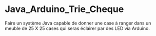 # Java_Arduino_Trie_Cheque
Faire un système Java capable de donner une case à ranger dans un meuble de 25 X 25  cases qui seras éclairer par des LED via Arduino.
